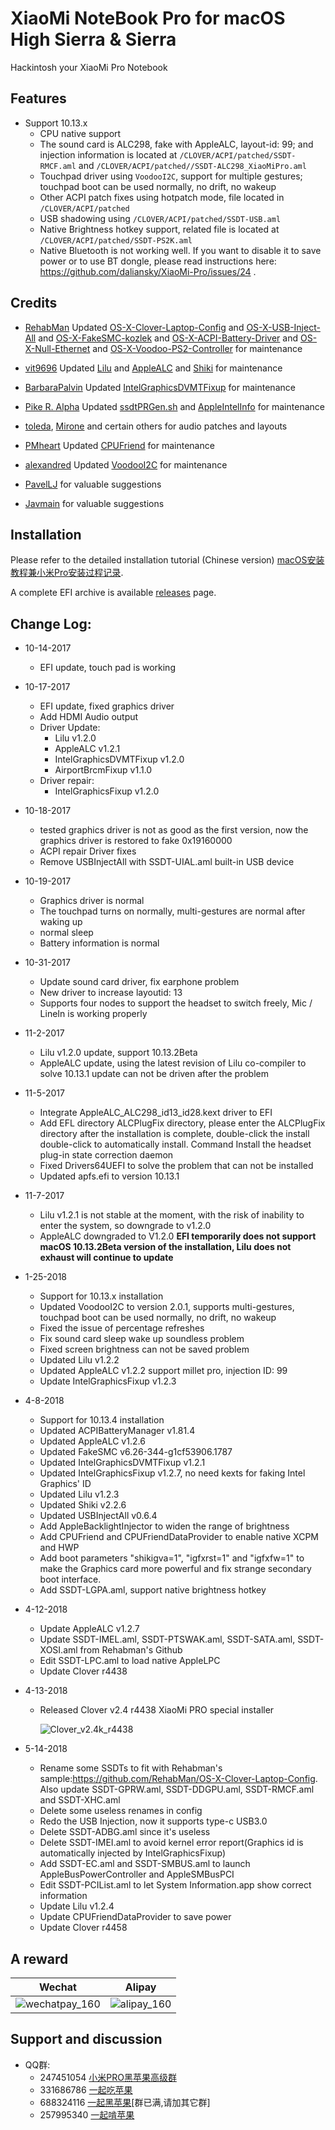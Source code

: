 # XiaoMi NoteBook Pro for macOS High Sierra & Sierra

Hackintosh your XiaoMi Pro Notebook



## Features

* Support 10.13.x
  * CPU native support
  * The sound card is ALC298, fake with AppleALC, layout-id: 99; and injection information is located at `/CLOVER/ACPI/patched/SSDT-RMCF.aml` and `/CLOVER/ACPI/patched//SSDT-ALC298_XiaoMiPro.aml`
  * Touchpad driver using `VoodooI2C`, support for multiple gestures; touchpad boot can be used normally, no drift, no wakeup
  * Other ACPI patch fixes using hotpatch mode, file located in `/CLOVER/ACPI/patched`
  * USB shadowing using `/CLOVER/ACPI/patched/SSDT-USB.aml`
  * Native Brightness hotkey support, related file is located at `/CLOVER/ACPI/patched/SSDT-PS2K.aml`
  * Native Bluetooth is not working well. If you want to disable it to save power or to use BT dongle, please read instructions here: https://github.com/daliansky/XiaoMi-Pro/issues/24 .


## Credits

- [RehabMan](https://github.com/RehabMan) Updated [OS-X-Clover-Laptop-Config](https://github.com/RehabMan/OS-X-Clover-Laptop-Config) and [OS-X-USB-Inject-All](https://github.com/RehabMan/OS-X-USB-Inject-All) and [OS-X-FakeSMC-kozlek](https://github.com/RehabMan/OS-X-FakeSMC-kozlek) and [OS-X-ACPI-Battery-Driver](https://github.com/RehabMan/OS-X-ACPI-Battery-Driver) and [OS-X-Null-Ethernet](https://github.com/RehabMan/OS-X-Null-Ethernet) and [OS-X-Voodoo-PS2-Controller](https://github.com/RehabMan/OS-X-Voodoo-PS2-Controller) for maintenance

- [vit9696](https://github.com/vit9696) Updated [Lilu](https://github.com/vit9696/Lilu) and [AppleALC](https://github.com/vit9696/AppleALC) and [Shiki](https://github.com/vit9696/Shiki) for maintenance

- [BarbaraPalvin](https://github.com/BarbaraPalvin) Updated [IntelGraphicsDVMTFixup](https://github.com/BarbaraPalvin/IntelGraphicsDVMTFixup) for maintenance

- [Pike R. Alpha](https://github.com/Piker-Alpha) Updated [ssdtPRGen.sh](https://github.com/Piker-Alpha/ssdtPRGen.sh) and [AppleIntelInfo](https://github.com/Piker-Alpha/AppleIntelInfo) for maintenance

- [toleda](https://github.com/toleda), [Mirone](https://github.com/Mirone) and certain others for audio patches and layouts

- [PMheart](https://github.com/PMheart) Updated [CPUFriend](https://github.com/PMheart/CPUFriend) for maintenance

- [alexandred](https://github.com/alexandred) Updated [VoodooI2C](https://github.com/alexandred/VoodooI2C) for maintenance

- [PavelLJ](https://github.com/PavelLJ) for valuable suggestions

- [Javmain](https://github.com/javmain) for valuable suggestions


## Installation

Please refer to the detailed installation tutorial (Chinese version) [macOS安装教程兼小米Pro安装过程记录](https://blog.daliansky.net/MacOS-installation-tutorial-XiaoMi-Pro-installation-process-records.html).

A complete EFI archive is available [releases](https://github.com/stevezhengshiqi/XiaoMi-Pro/releases) page.



## Change Log:

- 10-14-2017
   - EFI update, touch pad is working

- 10-17-2017
   - EFI update, fixed graphics driver
   - Add HDMI Audio output
   - Driver Update:
     - Lilu v1.2.0
     - AppleALC v1.2.1
     - IntelGraphicsDVMTFixup v1.2.0
     - AirportBrcmFixup v1.1.0
   - Driver repair:
     - IntelGraphicsFixup v1.2.0

- 10-18-2017
   - tested graphics driver is not as good as the first version, now the graphics driver is restored to fake 0x19160000
   - ACPI repair
       Driver fixes
   - Remove USBInjectAll with SSDT-UIAL.aml built-in USB device

- 10-19-2017
   - Graphics driver is normal
   - The touchpad turns on normally, multi-gestures are normal after waking up
   - normal sleep
   - Battery information is normal

- 10-31-2017
   - Update sound card driver, fix earphone problem
   - New driver to increase layoutid: 13
   - Supports four nodes to support the headset to switch freely, Mic / LineIn is working properly

- 11-2-2017
   - Lilu v1.2.0 update, support 10.13.2Beta
   - AppleALC update, using the latest revision of Lilu co-compiler to solve 10.13.1 update can not be driven after the problem

- 11-5-2017
   - Integrate AppleALC_ALC298_id13_id28.kext driver to EFI
   - Add EFL directory ALCPlugFix directory, please enter the ALCPlugFix directory after the installation is complete, double-click the install double-click to automatically install. Command Install the headset plug-in state correction daemon
   - Fixed Drivers64UEFI to solve the problem that can not be installed
   - Updated apfs.efi to version 10.13.1

- 11-7-2017
   - Lilu v1.2.1 is not stable at the moment, with the risk of inability to enter the system, so downgrade to v1.2.0
   - AppleALC downgraded to V1.2.0
       **EFI temporarily does not support macOS 10.13.2Beta version of the installation, Lilu does not exhaust will continue to update**

- 1-25-2018
   - Support for 10.13.x installation
   - Updated VoodooI2C to version 2.0.1, supports multi-gestures, touchpad boot can be used normally, no drift, no wakeup
   - Fixed the issue of percentage refreshes
   - Fix sound card sleep wake up soundless problem
   - Fixed screen brightness can not be saved problem
   - Updated Lilu v1.2.2
   - Updated AppleALC v1.2.2 support millet pro, injection ID: 99
   - Update IntelGraphicsFixup v1.2.3   
- 4-8-2018
   - Support for 10.13.4 installation
   - Updated ACPIBatteryManager v1.81.4
   - Updated AppleALC v1.2.6
   - Updated FakeSMC v6.26-344-g1cf53906.1787
   - Updated IntelGraphicsDVMTFixup v1.2.1
   - Updated IntelGraphicsFixup v1.2.7, no need kexts for faking Intel Graphics' ID
   - Updated Lilu v1.2.3
   - Updated Shiki v2.2.6
   - Updated USBInjectAll v0.6.4
   - Add AppleBacklightInjector to widen the range of brightness
   - Add CPUFriend and CPUFriendDataProvider to enable native XCPM and HWP
   - Add boot parameters "shikigva=1", "igfxrst=1" and "igfxfw=1" to make the Graphics card more powerful and fix strange secondary boot interface.
   - Add SSDT-LGPA.aml, support native brightness hotkey
- 4-12-2018
   - Update AppleALC v1.2.7
   - Update SSDT-IMEL.aml, SSDT-PTSWAK.aml, SSDT-SATA.aml, SSDT-XOSI.aml from Rehabman's Github
   - Edit SSDT-LPC.aml to load native AppleLPC
   - Update Clover r4438

- 4-13-2018

   - Released Clover v2.4 r4438 XiaoMi PRO special installer

     ![Clover_v2.4k_r4438](http://7.daliansky.net/clover4438/2.png)

- 5-14-2018
   - Rename some SSDTs to fit with Rehabman's sample:https://github.com/RehabMan/OS-X-Clover-Laptop-Config. Also update SSDT-GPRW.aml, SSDT-DDGPU.aml, SSDT-RMCF.aml and SSDT-XHC.aml
   - Delete some useless renames in config
   - Redo the USB Injection, now it supports type-c USB3.0
   - Delete SSDT-ADBG.aml since it's useless
   - Delete SSDT-IMEI.aml to avoid kernel error report(Graphics id is automatically injected by IntelGraphicsFixup)
   - Add SSDT-EC.aml and SSDT-SMBUS.aml to launch AppleBusPowerController and AppleSMBusPCI
   - Edit SSDT-PCIList.aml to let System Information.app show correct information
   - Update Lilu v1.2.4
   - Update CPUFriendDataProvider to save power
   - Update Clover r4458


## A reward

| Wechat                                   | Alipay                                   |
| ---------------------------------------- | ---------------------------------------- |
| ![wechatpay_160](http://ous2s14vo.bkt.clouddn.com/wechatpay_160.jpg) | ![alipay_160](http://ous2s14vo.bkt.clouddn.com/alipay_160.jpg) |

## Support and discussion

- QQ群:
  - 247451054 [小米PRO黑苹果高级群](http://shang.qq.com/wpa/qunwpa?idkey=6223ea12a7f7efe58d5972d241000dd59cbd0260db2fdede52836ca220f7f20e)
  - 331686786 [一起吃苹果](http://shang.qq.com/wpa/qunwpa?idkey=db511a29e856f37cbb871108ffa77a6e79dde47e491b8f2c8d8fe4d3c310de91)
  - 688324116 [一起黑苹果](https://shang.qq.com/wpa/qunwpa?idkey=6bf69a6f4b983dce94ab42e439f02195dfd19a1601522c10ad41f4df97e0da82)[群已满,请加其它群]
  - 257995340 [一起啃苹果](http://shang.qq.com/wpa/qunwpa?idkey=8a63c51acb2bb80184d788b9f419ffcc33aa1ed2080132c82173a3d881625be8)



